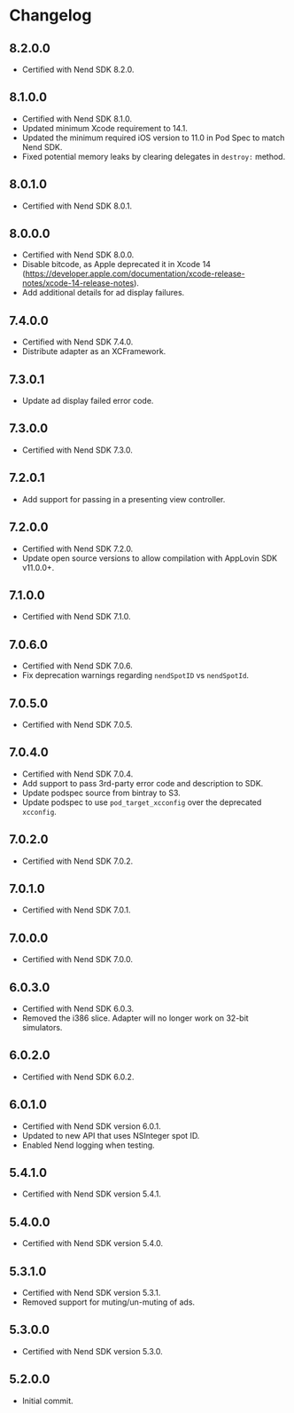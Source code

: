 # Changelog

## 8.2.0.0
* Certified with Nend SDK 8.2.0.

## 8.1.0.0
* Certified with Nend SDK 8.1.0.
* Updated minimum Xcode requirement to 14.1.
* Updated the minimum required iOS version to 11.0 in Pod Spec to match Nend SDK.
* Fixed potential memory leaks by clearing delegates in `destroy:` method.   

## 8.0.1.0
* Certified with Nend SDK 8.0.1.

## 8.0.0.0
* Certified with Nend SDK 8.0.0.
* Disable bitcode, as Apple deprecated it in Xcode 14 (https://developer.apple.com/documentation/xcode-release-notes/xcode-14-release-notes).
* Add additional details for ad display failures. 

## 7.4.0.0
* Certified with Nend SDK 7.4.0.
* Distribute adapter as an XCFramework.

## 7.3.0.1
* Update ad display failed error code.

## 7.3.0.0
* Certified with Nend SDK 7.3.0.

## 7.2.0.1
* Add support for passing in a presenting view controller.

## 7.2.0.0
* Certified with Nend SDK 7.2.0.
* Update open source versions to allow compilation with AppLovin SDK v11.0.0+.

## 7.1.0.0
* Certified with Nend SDK 7.1.0.

## 7.0.6.0
* Certified with Nend SDK 7.0.6.
* Fix deprecation warnings regarding `nendSpotID` vs `nendSpotId`.

## 7.0.5.0
* Certified with Nend SDK 7.0.5.

## 7.0.4.0
* Certified with Nend SDK 7.0.4.
* Add support to pass 3rd-party error code and description to SDK.
* Update podspec source from bintray to S3.
* Update podspec to use `pod_target_xcconfig` over the deprecated `xcconfig`.

## 7.0.2.0
* Certified with Nend SDK 7.0.2.

## 7.0.1.0
* Certified with Nend SDK 7.0.1.

## 7.0.0.0
* Certified with Nend SDK 7.0.0.

## 6.0.3.0
* Certified with Nend SDK 6.0.3.
* Removed the i386 slice. Adapter will no longer work on 32-bit simulators.

## 6.0.2.0
* Certified with Nend SDK 6.0.2.

## 6.0.1.0
* Certified with Nend SDK version 6.0.1.
* Updated to new API that uses NSInteger spot ID.
* Enabled Nend logging when testing.

## 5.4.1.0
* Certified with Nend SDK version 5.4.1.

## 5.4.0.0
* Certified with Nend SDK version 5.4.0.

## 5.3.1.0
* Certified with Nend SDK version 5.3.1.
* Removed support for muting/un-muting of ads.

## 5.3.0.0
* Certified with Nend SDK version 5.3.0.

## 5.2.0.0
* Initial commit.
